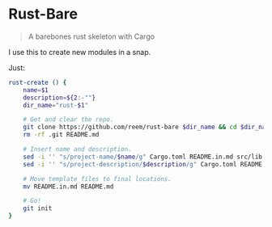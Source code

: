 # Rust-Bare

> A barebones rust skeleton with Cargo

I use this to create new modules in a snap.

Just:

```bash
rust-create () {
    name=$1
    description=${2:-""}
    dir_name="rust-$1"

    # Get and clear the repo.
    git clone https://github.com/reem/rust-bare $dir_name && cd $dir_name
    rm -rf .git README.md

    # Insert name and description.
    sed -i '' "s/project-name/$name/g" Cargo.toml README.in.md src/lib.rs .travis.yml
    sed -i '' "s/project-description/$description/g" Cargo.toml README.in.md src/lib.rs

    # Move template files to final locations.
    mv README.in.md README.md

    # Go!
    git init
}
```

